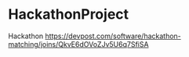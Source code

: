 # HackathonProject
Hackathon
https://devpost.com/software/hackathon-matching/joins/QkvE6dOVoZJv5U6q7SfiSA
